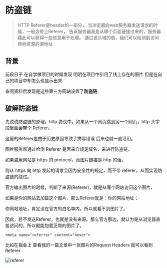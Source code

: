 # 防盗链

> HTTP Referer是header的一部分， 当浏览器向web服务器发送请求的时候，一般会带上Referer， 告诉服务器我是从哪个页面链接过来的，服务器藉此可以获得一些信息用于处理。 通过该头域的值，我们可以检测到访问目标资源的源地址

## 背景

前段日子 在自学做项目的时候发现 明明在项目中引用了线上存在的图片 但是在自己的项目中却怎么也显示出来

查阅资料后发现是这些第三方网站设置了**防盗链**

## 破解防盗链

先说说防盗链的原理，http 协议中，如果从一个网页跳到另一个网页，http 头字段里面会带个 Referer。

这里的Referer是由于历史原因导致了拼写错误 后来也就一直沿用。

图片服务器通过检测 Referer 是否来自规定域名，来进行防盗链。

如果盗用网站是 https 的 protocol，而图片链接是 http 的话，

则从 https 向 http 发起的请求会因为安全性的规定，而不带 referer，从而实现防盗链的绕过。

官方输出图片的时候，判断了来源\(Referer\)，就是从哪个网站访问这个图片，

如果是你的网站去加载这个图片，那么Referer就是：你的网站地址；

你网站地址，肯定没在官方的白名单内，所以就看不到图片了。

因此，若不发送Referer，也就是没有来源。那么官方那边，就认为是从浏览器直接访问的，所以就能加载正常的图片了。

```markup
<meta name="referrer" content="never">
```

比如在掘金上 查看我的一篇文章中一张图片的Request Headers 就可以看到Referer

![referer](https://gitee.com/LuckyChou/blog-images/raw/master/js/referer.png)


